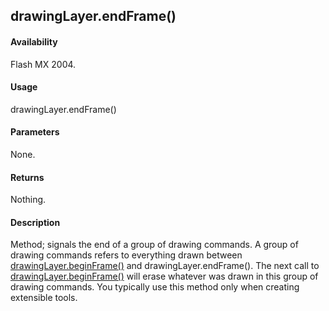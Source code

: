 ## drawingLayer.endFrame()

#### Availability

Flash MX 2004.

#### Usage

drawingLayer.endFrame()

#### Parameters

None.

#### Returns

Nothing.

#### Description

Method; signals the end of a group of drawing commands. A group of drawing commands refers to everything drawn between [drawingLayer.beginFrame()](#!AdobeDocs/developers-animatesdk-docs/test/drawingLayer_object/drawingLaye1.md) and drawingLayer.endFrame(). The next call to [drawingLayer.beginFrame()](#!AdobeDocs/developers-animatesdk-docs/test/drawingLayer_object/drawingLaye1.md) will erase whatever was drawn in this group of drawing commands. You typically use this method only when creating extensible tools.
